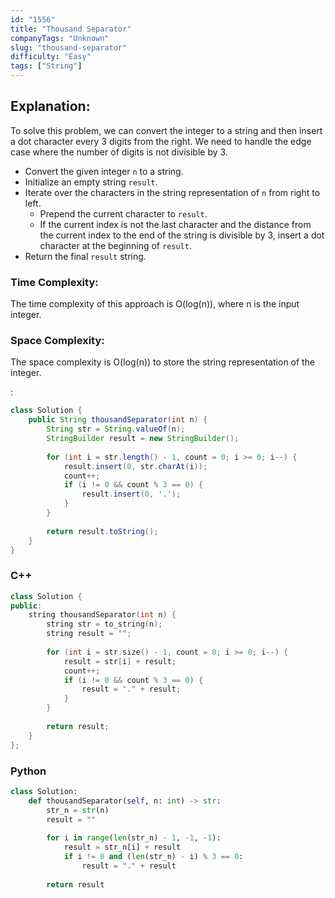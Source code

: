 ```yaml
---
id: "1556"
title: "Thousand Separator"
companyTags: "Unknown"
slug: "thousand-separator"
difficulty: "Easy"
tags: ["String"]
---
```


## Explanation:
To solve this problem, we can convert the integer to a string and then insert a dot character every 3 digits from the right. We need to handle the edge case where the number of digits is not divisible by 3.

- Convert the given integer `n` to a string.
- Initialize an empty string `result`.
- Iterate over the characters in the string representation of `n` from right to left.
  - Prepend the current character to `result`.
  - If the current index is not the last character and the distance from the current index to the end of the string is divisible by 3, insert a dot character at the beginning of `result`.
- Return the final `result` string.

### Time Complexity:
The time complexity of this approach is O(log(n)), where n is the input integer.

### Space Complexity:
The space complexity is O(log(n)) to store the string representation of the integer.

:

```java
class Solution {
    public String thousandSeparator(int n) {
        String str = String.valueOf(n);
        StringBuilder result = new StringBuilder();
        
        for (int i = str.length() - 1, count = 0; i >= 0; i--) {
            result.insert(0, str.charAt(i));
            count++;
            if (i != 0 && count % 3 == 0) {
                result.insert(0, '.');
            }
        }
        
        return result.toString();
    }
}
```

### C++
```cpp
class Solution {
public:
    string thousandSeparator(int n) {
        string str = to_string(n);
        string result = "";
        
        for (int i = str.size() - 1, count = 0; i >= 0; i--) {
            result = str[i] + result;
            count++;
            if (i != 0 && count % 3 == 0) {
                result = "." + result;
            }
        }
        
        return result;
    }
};
```

### Python
```python
class Solution:
    def thousandSeparator(self, n: int) -> str:
        str_n = str(n)
        result = ""
        
        for i in range(len(str_n) - 1, -1, -1):
            result = str_n[i] + result
            if i != 0 and (len(str_n) - i) % 3 == 0:
                result = "." + result
        
        return result
```